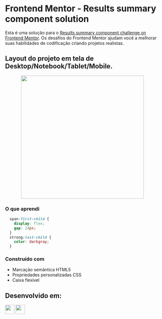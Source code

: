 # Frontend Mentor - Results summary component solution

Esta é uma solução para o [Results summary component challenge on Frontend Mentor](https://www.frontendmentor.io/challenges/results-summary-component-CE_K6s0maV). 
Os desafios do Frontend Mentor ajudam você a melhorar suas habilidades de codificação criando projetos realistas.

## Layout do projeto em tela de Desktop/Notebook/Tablet/Mobile.

<div align="center">

  <img src="https://github.com/HumbertoFox/repository/assets/126817628/aacf34ef-8720-4cc9-9822-63edc904d61c" width="400px"/>

</div>

### O que aprendi

```css
  span:first-child {
    display: flex;
    gap: 14px;
  }
  strong:last-child {
    color: darkgray;
  }
```

### Construído com

- Marcação semântica HTML5
- Propriedades personalizadas CSS
- Caixa flexível
## Desenvolvido em:

<div>
  <img src="https://cdn.jsdelivr.net/gh/devicons/devicon/icons/html5/html5-original.svg" width="30px"/>
  <img src="https://cdn.jsdelivr.net/gh/devicons/devicon/icons/css3/css3-original.svg" width="30px"/>
</div>
